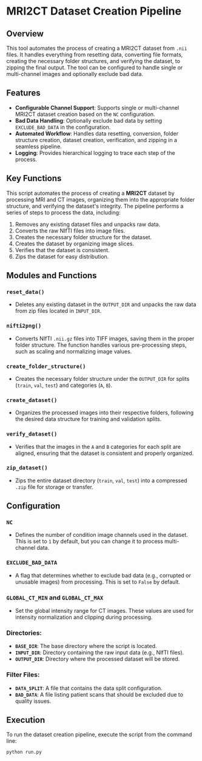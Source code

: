 # MRI2CT Dataset Creation Pipeline

## Overview

This tool automates the process of creating a MRI2CT dataset from `.nii` files. It handles everything from resetting data, converting file formats, creating the necessary folder structures, and verifying the dataset, to zipping the final output. The tool can be configured to handle single or multi-channel images and optionally exclude bad data.

## Features

- **Configurable Channel Support**: Supports single or multi-channel MRI2CT dataset creation based on the `NC` configuration.
- **Bad Data Handling**: Optionally exclude bad data by setting `EXCLUDE_BAD_DATA` in the configuration.
- **Automated Workflow**: Handles data resetting, conversion, folder structure creation, dataset creation, verification, and zipping in a seamless pipeline.
- **Logging**: Provides hierarchical logging to trace each step of the process.

## Key Functions

This script automates the process of creating a **MRI2CT** dataset by processing MRI and CT images, organizing them into the appropriate folder structure, and verifying the dataset's integrity. The pipeline performs a series of steps to process the data, including:
1. Removes any existing dataset files and unpacks raw data.
2. Converts the raw NIfTI files into image files.
3. Creates the necessary folder structure for the dataset.
4. Creates the dataset by organizing image slices.
5. Verifies that the dataset is consistent.
6. Zips the dataset for easy distribution.

## Modules and Functions

### `reset_data()`
- Deletes any existing dataset in the `OUTPUT_DIR` and unpacks the raw data from zip files located in `INPUT_DIR`.

### `nifti2png()`
- Converts NIfTI `.nii.gz` files into TIFF images, saving them in the proper folder structure. The function handles various pre-processing steps, such as scaling and normalizing image values.

### `create_folder_structure()`
- Creates the necessary folder structure under the `OUTPUT_DIR` for splits (`train`, `val`, `test`) and categories (`A`, `B`).

### `create_dataset()`
- Organizes the processed images into their respective folders, following the desired data structure for training and validation splits.

### `verify_dataset()`
- Verifies that the images in the `A` and `B` categories for each split are aligned, ensuring that the dataset is consistent and properly organized.

### `zip_dataset()`
- Zips the entire dataset directory (`train`, `val`, `test`) into a compressed `.zip` file for storage or transfer.

## Configuration

### `NC`
- Defines the number of condition image channels used in the dataset. This is set to `1` by default, but you can change it to process multi-channel data.

### `EXCLUDE_BAD_DATA`
- A flag that determines whether to exclude bad data (e.g., corrupted or unusable images) from processing. This is set to `False` by default.

### `GLOBAL_CT_MIN` and `GLOBAL_CT_MAX`
- Set the global intensity range for CT images. These values are used for intensity normalization and clipping during processing.

### Directories:
- **`BASE_DIR`**: The base directory where the script is located.
- **`INPUT_DIR`**: Directory containing the raw input data (e.g., NIfTI files).
- **`OUTPUT_DIR`**: Directory where the processed dataset will be stored.
  
### Filter Files:
- **`DATA_SPLIT`**: A file that contains the data split configuration.
- **`BAD_DATA`**: A file listing patient scans that should be excluded due to quality issues.

## Execution

To run the dataset creation pipeline, execute the script from the command line:

```bash
python run.py

